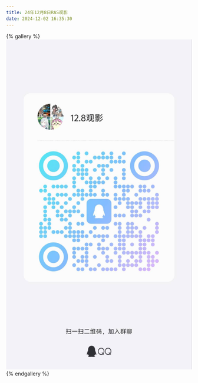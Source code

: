 ```yaml
---
title: 24年12月8日RAS观影
date: 2024-12-02 16:35:30
---
```

{% gallery %}
![qr.jpeg](../../img/gallery/241208ras/qr.jpeg)
{% endgallery %}
